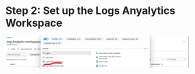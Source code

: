 # Step 2: Set up the Logs Anyalytics Workspace

![Screenshot of searching for log in Azure](https://github.com/ZeroTrustAccess/Honeypot/blob/main/step2_law1.png)

